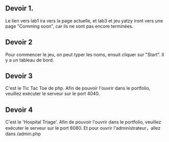 ## Devoir 1.
Le lien vers lab1 ira vers la page actuelle, et lab3 et jeu yatzy iront vers une page "Comming soon", car ils ne sont pas encore terminées.

## Devoir 2
Pour commencer le jeu, on peut typer les noms, ensuit cliquer sur "Start". Il y a un tableau de bord.

## Devoir 3
C'est le Tic Tac Toe de php. Afin de pouvoir l'ouvrir dans le portfolio, veuillez exécuter le serveur sur le port 4040.

## Devoir 4
C'est le 'Hospital Triage'. Afin de pouvoir l'ouvrir dans le portfolio, veuillez exécuter le serveur sur le port 8080. Et pour ouvrir l'administrateur，allez dans /admin.php
